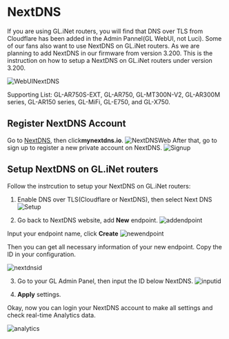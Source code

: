 # NextDNS

If you are using GL.iNet routers, you will find that DNS over TLS from Cloudflare has been added in the Admin Pannel(GL WebUI, not Luci). 
Some of our fans also want to use NextDNS on GL.iNet routers. As we are planning to add NextDNS in our firmware from version 3.200. This is the instruction on how to setup a NextDNS on GL.iNet routers under version 3.200.

![WebUINextDNS](https://static.gl-inet.com/docs/en/3/tutorials/nextdns/ndwebui.jpg) 


Supporting List:
GL-AR750S-EXT, GL-AR750, GL-MT300N-V2, GL-AR300M series, GL-AR150 series, GL-MiFi, GL-E750, and GL-X750. 

## Register NextDNS Account 
Go to [NextDNS](https://nextdns.io/?from=amdj8sqt), then click**mynextdns.io**.
![NextDNSWeb](https://static.gl-inet.com/docs/en/3/tutorials/nextdns/website.jpg)
After that, go to sign up to register a new private account on NextDNS. 
![Signup](https://static.gl-inet.com/docs/en/3/tutorials/nextdns/signup.jpg)


## Setup NextDNS on GL.iNet routers

Follow the instrcution to setup your NextDNS on GL.iNet routers:

1. Enable DNS over TLS(Cloudflare or NextDNS), then select Next DNS
![Setup](https://static.gl-inet.com/docs/en/3/tutorials/nextdns/ndselect.jpg)

2. Go back to NextDNS website, add **New** endpoint. 
![addendpoint](https://static.gl-inet.com/docs/en/3/tutorials/nextdns/addendpoint.jpg)
 
Input your endpoint name, click **Create**
![newendpoint](https://static.gl-inet.com/docs/en/3/tutorials/nextdns/newendpoint.jpg)

Then you can get all necessary information of your new endpoint. Copy the ID in your configuration. 

![nextdnsid](https://static.gl-inet.com/docs/en/3/tutorials/nextdns/epid.jpg)

3. Go to your GL Admin Panel, then input the ID below NextDNS. 
![inputid](https://static.gl-inet.com/docs/en/3/tutorials/nextdns/idinput.jpg)

4. **Apply** settings. 

Okay, now you can login your NextDNS account to make all settings and check real-time Analytics data.

![analytics](https://static.gl-inet.com/docs/en/3/tutorials/nextdns/ndanalytics.jpg)